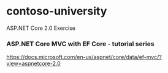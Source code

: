 # contoso-university
ASP.NET Core 2.0 Exercise

### ASP.NET Core MVC with EF Core - tutorial series

https://docs.microsoft.com/en-us/aspnet/core/data/ef-mvc/?view=aspnetcore-2.0
